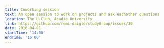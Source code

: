 ```yaml
---
title: Coworking session
text: An open session to work on projects and ask eachother questions
location: The U-Club, Acadia University
link: https://github.com/remi-daigle/studyGroup/issues/30
date: 2016-04-01
startTime: '14:00'
endTime: '16:00'
---
```

